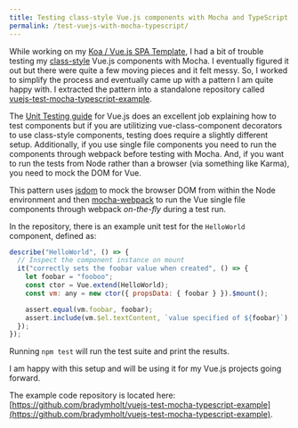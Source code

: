 ```yaml
---
title: Testing class-style Vue.js components with Mocha and TypeScript
permalink: /test-vuejs-with-mocha-typescript/
---
```


While working on my [Koa / Vue.js SPA Template](https://www.geekytidbits.com/koa-vue-template/), I had a bit of trouble testing my [class-style](https://github.com/vuejs/vue-class-component) Vue.js components with Mocha. I eventually figured it out but there were quite a few moving pieces and it felt messy. So, I worked to simplify the process and eventually came up with a pattern I am quite happy with. I extracted the pattern into a standalone repository called [vuejs-test-mocha-typescript-example](https://github.com/bradymholt/vuejs-test-mocha-typescript-example).

The [Unit Testing guide](https://vuejs.org/v2/guide/unit-testing.html) for Vue.js does an excellent job explaining how to test components but if you are utilitizing vue-class-component decorators to use class-style components, testing does require a slightly different setup. Additionally, if you use single file components you need to run the components through webpack before testing with Mocha. And, if you want to run the tests from Node rather than a browser (via something like Karma), you need to mock the DOM for Vue.

This pattern uses [jsdom](https://github.com/tmpvar/jsdom) to mock the browser DOM from within the Node environment and then [mocha-webpack](https://github.com/zinserjan/mocha-webpack) to run the Vue single file components through webpack _on-the-fly_ during a test run.

In the repository, there is an example unit test for the `HelloWorld` component, defined as:

```js
describe("HelloWorld", () => {
  // Inspect the component instance on mount
  it("correctly sets the foobar value when created", () => {
    let foobar = "fooboo";
    const ctor = Vue.extend(HelloWorld);
    const vm: any = new ctor({ propsData: { foobar } }).$mount();

    assert.equal(vm.foobar, foobar);
    assert.include(vm.$el.textContent, `value specified of ${foobar}`);
  });
});
```

Running `npm test` will run the test suite and print the results.

I am happy with this setup and will be using it for my Vue.js projects going forward.

The example code repository is located here: [https://github.com/bradymholt/vuejs-test-mocha-typescript-example](https://github.com/bradymholt/vuejs-test-mocha-typescript-example).
